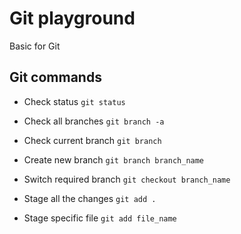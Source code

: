 # Git playground

Basic for Git

## Git commands

- Check status
  `git status`

- Check all branches
  `git branch -a`

- Check current branch
  `git branch`

- Create new branch
  `git branch branch_name`

- Switch required branch
  `git checkout branch_name`

- Stage all the changes
  `git add .`

- Stage specific file
  `git add file_name`
